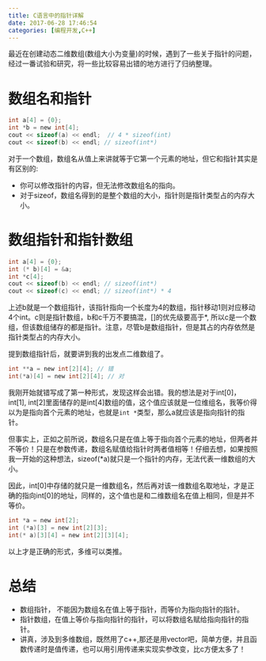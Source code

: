 ```yaml
---
title: C语言中的指针详解
date: 2017-06-28 17:46:54
categories: [编程开发,C++]
---
```


最近在创建动态二维数组(数组大小为变量)的时候，遇到了一些关于指针的问题，经过一番试验和研究，将一些比较容易出错的地方进行了归纳整理。

# 数组名和指针
```c
int a[4] = {0};
int *b = new int[4];
cout << sizeof(a) << endl;  // 4 * sizeof(int)
cout << sizeof(b) << endl; // sizeof(int*)
```
<!-- more -->
对于一个数组，数组名从值上来讲就等于它第一个元素的地址，但它和指针其实是有区别的:

- 你可以修改指针的内容，但无法修改数组名的指向。
- 对于sizeof，数组名得到的是整个数组的大小，指针则是指针类型占的内存大小。

# 数组指针和指针数组
```c
int a[4] = {0};
int (* b)[4] = &a;
int *c[4];
cout << sizeof(b) << endl; // sizeof(int*)
cout << sizeof(c) << endl; // sizeof(int*) * 4
```
上述b就是一个数组指针，该指针指向一个长度为4的数组，指针移动1则对应移动4个int。c则是指针数组，b和c千万不要搞混，[]的优先级要高于\*, 所以c是一个数组，但该数组储存的都是指针。注意，尽管b是数组指针，但是其占的内存依然是指针类型占的内存大小。


提到数组指针后，就要讲到我的出发点二维数组了。
```c
int **a = new int[2][4]; // 错
int(*a)[4] = new int[2][4]; // 对
```
我刚开始就错写成了第一种形式，发现这样会出错。我的想法是对于int[0]，int[1], int[2]里面储存的是int[4]数组的值，这个值应该就是一位维组名，我等价得以为是指向首个元素的地址，也就是``int *``类型，那么a就应该是指向指针的指针。

但事实上，正如之前所说，数组名只是在值上等于指向首个元素的地址，但两者并不等价！只是在参数传递，数组名赋值给指针时两者值相等！仔细去想，如果按照我一开始的这种想法，sizeof(\*a)就只是一个指针的内存，无法代表一维数组的大小。

因此，int[0]中存储的就只是一维数组名，然后再对该一维数组名取地址，才是正确的指向int[0]的地址，同样的，这个值也是和二维数组名在值上相同，但是并不等价。

```c
int *a = new int[2];
int (*a)[3] = new int[2][3];
int(* a)[3][4] = new int[2][3][4];
```
以上才是正确的形式，多维可以类推。

# 总结
- 数组指针， 不能因为数组名在值上等于指针，而等价为指向指针的指针。
- 指针数组，在值上等价与指向指针的指针，可以将数组名赋给指向指针的指针。
- 讲真，涉及到多维数组，既然用了c++,那还是用vector吧，简单方便，并且函数传递时是值传递，也可以用引用传递来实现实参改变，比c方便太多了！


